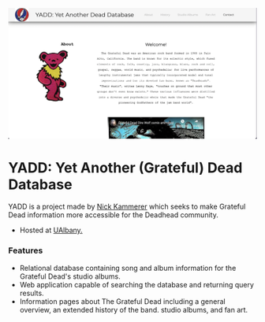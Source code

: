 ![YADD Site Screenshot](.readme_imgs/screenshot01.png) 

# YADD: Yet Another (Grateful) Dead Database
YADD is a project made by [Nick Kammerer](mailto:nkammerer@albany.edu) which seeks to make  Grateful Dead information
more accessible for the Deadhead community.
- Hosted at [UAlbany.](https://albany.edu/~nk677984/INF201/YADD)

### Features

- Relational database containing song and album information for the Grateful Dead's studio albums.
- Web application capable of searching the database and returning query results.
- Information pages about The Grateful Dead including a general overview, an extended history of the band. studio 
albums, and fan art. 
